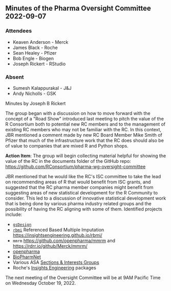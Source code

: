## Minutes of the Pharma Oversight Committee 2022-09-07

### Attendees
* Keaven Anderson - Merck
* James Black - Roche
* Sean Healey - Pfizer
* Bob Engle - Biogen
* Joseph Rickert - RStudio


### Absent
* Sumesh Kalappurakal - J&J
* Andy Nicholls - GSK 

Minutes by Joseph B Rickert


The group began with a discussion on how to move forward with the concept of a "Road Show" introduced last meeting to pitch the value of the R Consortium both to potential new RC members and to the management of existing RC members who may not be familiar with the RC. In this context, JBR mentioned a comment made by new RC Board Member Mike Smith of Pfizer that much of the infrastructure work that the RC does should also be of value to companies that are mixed R and Python shops.

**Action Item**: The group will begin collecting material helpful for showing the value of the RC in the documents folder of the GitHub repo: https://github.com/RConsortium/pharma-wg-oversight-committee

JBR mentioned that he would like the RC's ISC committee to take the lead on recommending areas of R that would benefit from ISC grants, and suggested that the RC pharma member companies might benefit from suggesting areas of new statistical development for the R Community to consider. This led to a discussion of innovative statistical development work that is being done by various pharma industry related groups and the possibility of having the RC aligning with some of them. Identified projects include:

* [`gsDesign`](https://cran.r-project.org/web/packages/gsDesign/index.html)
* [`rbmi`](https://cran.r-project.org/package=rbmi) Referenced Based Multiple Imputation https://insightsengineering.github.io/rbmi/
* `mmrm` https://github.com/openpharma/mmrm and https://rdrr.io/github/Merck/mmrm/
* [openpharma](https://github.com/openpharma)
* [BioPharmNet](https://biopharmnet.com/biopharmsoft/)
* Various ASA [Sections & Interests Groups](https://www.amstat.org/membership/asa-communities/sections-amp-interest-groups)
* Roche's [Insights Engineering](https://github.com/insightsengineering) packages

The next meeting of the Oversight Committee will be at 9AM Pacific Time on Wednesday October 19, 2022.



